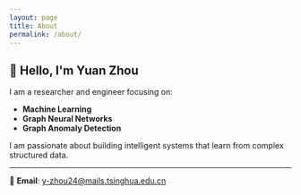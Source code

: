 ```yaml
---
layout: page
title: About
permalink: /about/
---
```


## 👋 Hello, I'm Yuan Zhou

I am a researcher and engineer focusing on:

- **Machine Learning**
- **Graph Neural Networks**
- **Graph Anomaly Detection**

I am passionate about building intelligent systems that learn from complex structured data.

---

📧 **Email**: [y-zhou24@mails.tsinghua.edu.cn](mailto:y-zhou24@mails.tsinghua.edu.cn)
